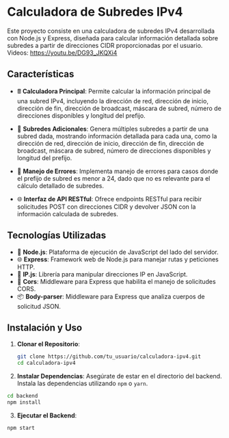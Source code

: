 # Calculadora de Subredes IPv4

Este proyecto consiste en una calculadora de subredes IPv4 desarrollada con Node.js y Express, diseñada para calcular información detallada sobre subredes a partir de direcciones CIDR proporcionadas por el usuario.
Videos: https://youtu.be/DG93_JKQXi4

## Características

- 🖩 **Calculadora Principal**: Permite calcular la información principal de una subred IPv4, incluyendo la dirección de red, dirección de inicio, dirección de fin, dirección de broadcast, máscara de subred, número de direcciones disponibles y longitud del prefijo.
  
- 🔗 **Subredes Adicionales**: Genera múltiples subredes a partir de una subred dada, mostrando información detallada para cada una, como la dirección de red, dirección de inicio, dirección de fin, dirección de broadcast, máscara de subred, número de direcciones disponibles y longitud del prefijo.

- 🚨 **Manejo de Errores**: Implementa manejo de errores para casos donde el prefijo de subred es menor a 24, dado que no es relevante para el cálculo detallado de subredes.

- 🌐 **Interfaz de API RESTful**: Ofrece endpoints RESTful para recibir solicitudes POST con direcciones CIDR y devolver JSON con la información calculada de subredes.

## Tecnologías Utilizadas

- 🚀 **Node.js**: Plataforma de ejecución de JavaScript del lado del servidor.
- 🌐 **Express**: Framework web de Node.js para manejar rutas y peticiones HTTP.
- 🔧 **IP.js**: Librería para manipular direcciones IP en JavaScript.
- 🔄 **Cors**: Middleware para Express que habilita el manejo de solicitudes CORS.
- 📦 **Body-parser**: Middleware para Express que analiza cuerpos de solicitud JSON.

## Instalación y Uso

1. **Clonar el Repositorio**:

   ```bash
   git clone https://github.com/tu_usuario/calculadora-ipv4.git
   cd calculadora-ipv4
   ```
   
2. **Instalar Dependencias**:
Asegúrate de estar en el directorio del backend. Instala las dependencias utilizando `npm` o `yarn`.

  ```bash
  cd backend
  npm install
  ```

3. **Ejecutar el Backend**:
   
  ```bash
  npm start
  ```
